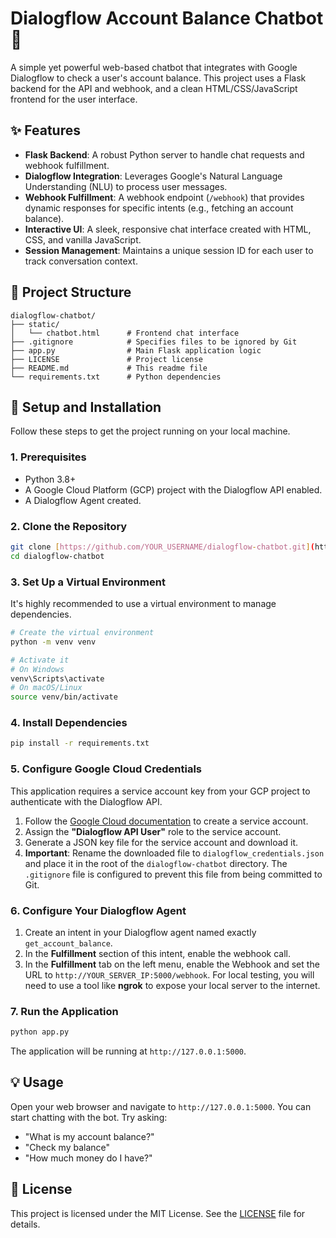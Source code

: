 # Dialogflow Account Balance Chatbot 🤖

A simple yet powerful web-based chatbot that integrates with Google Dialogflow to check a user's account balance. This project uses a Flask backend for the API and webhook, and a clean HTML/CSS/JavaScript frontend for the user interface.

## ✨ Features

* **Flask Backend**: A robust Python server to handle chat requests and webhook fulfillment.
* **Dialogflow Integration**: Leverages Google's Natural Language Understanding (NLU) to process user messages.
* **Webhook Fulfillment**: A webhook endpoint (`/webhook`) that provides dynamic responses for specific intents (e.g., fetching an account balance).
* **Interactive UI**: A sleek, responsive chat interface created with HTML, CSS, and vanilla JavaScript.
* **Session Management**: Maintains a unique session ID for each user to track conversation context.

## 📂 Project Structure

```
dialogflow-chatbot/
├── static/
│   └── chatbot.html      # Frontend chat interface
├── .gitignore            # Specifies files to be ignored by Git
├── app.py                # Main Flask application logic
├── LICENSE               # Project license
├── README.md             # This readme file
└── requirements.txt      # Python dependencies
```

## 🚀 Setup and Installation

Follow these steps to get the project running on your local machine.

### 1. Prerequisites

* Python 3.8+
* A Google Cloud Platform (GCP) project with the Dialogflow API enabled.
* A Dialogflow Agent created.

### 2. Clone the Repository

```bash
git clone [https://github.com/YOUR_USERNAME/dialogflow-chatbot.git](https://github.com/YOUR_USERNAME/dialogflow-chatbot.git)
cd dialogflow-chatbot
```

### 3. Set Up a Virtual Environment

It's highly recommended to use a virtual environment to manage dependencies.

```bash
# Create the virtual environment
python -m venv venv

# Activate it
# On Windows
venv\Scripts\activate
# On macOS/Linux
source venv/bin/activate
```

### 4. Install Dependencies

```bash
pip install -r requirements.txt
```

### 5. Configure Google Cloud Credentials

This application requires a service account key from your GCP project to authenticate with the Dialogflow API.

1.  Follow the [Google Cloud documentation](https://cloud.google.com/dialogflow/es/docs/quick/setup#sa-create) to create a service account.
2.  Assign the **"Dialogflow API User"** role to the service account.
3.  Generate a JSON key file for the service account and download it.
4.  **Important**: Rename the downloaded file to `dialogflow_credentials.json` and place it in the root of the `dialogflow-chatbot` directory. The `.gitignore` file is configured to prevent this file from being committed to Git.

### 6. Configure Your Dialogflow Agent

1.  Create an intent in your Dialogflow agent named exactly `get_account_balance`.
2.  In the **Fulfillment** section of this intent, enable the webhook call.
3.  In the **Fulfillment** tab on the left menu, enable the Webhook and set the URL to `http://YOUR_SERVER_IP:5000/webhook`. For local testing, you will need to use a tool like **ngrok** to expose your local server to the internet.

### 7. Run the Application

```bash
python app.py
```

The application will be running at `http://127.0.0.1:5000`.

## 💡 Usage

Open your web browser and navigate to `http://127.0.0.1:5000`. You can start chatting with the bot. Try asking:

* "What is my account balance?"
* "Check my balance"
* "How much money do I have?"

## 📜 License

This project is licensed under the MIT License. See the [LICENSE](LICENSE) file for details.